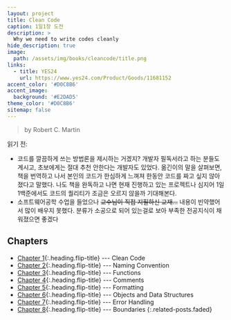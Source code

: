 ```yaml
---
layout: project
title: Clean Code
caption: 1일1장 도전
description: >
  Why we need to write codes cleanly
hide_description: true
image: 
  path: /assets/img/books/cleancode/title.png
links:
  - title: YES24
    url: https://www.yes24.com/Product/Goods/11681152
accent_color: '#D0C8B6'
accent_image: 
  background: '#E2DAD5'
theme_color: '#D0C8B6'
sitemap: false
---
```


> by Robert C. Martin

읽기 전:
- 코드를 깔끔하게 쓰는 방법론을 제시하는 거겠지? 개발자 필독서라고 하는 분들도 계시고, 초보에게는 절대 추천 안한다는 개발자도 있었다. 옮긴이의 말을 살펴보면, 책을 번역하고 나서 본인의 코드가 한심하게 느껴져 한동안 코드를 짜고 싶지 않아졌다고 말했다. 나도 책을 완독하고 나면 현재 진행하고 있는 프로젝트나 심지어 1일1백준에서도 코드의 퀄리티가 조금은 오르지 않을까 기대해본다. 
- 소프트웨어공학 수업을 들었으나 ~~교수님이 직접 지필하신 교재...~~ 내용이 빈약했어서 많이 배우지 못했다. 분류가 소공으로 되어 있는걸로 보아 부족한 전공지식이 채워졌으면 좋겠다

## Chapters 

- [Chapter 1]{:.heading.flip-title} --- Clean Code
- [Chapter 2]{:.heading.flip-title} --- Naming Convention
- [Chapter 3]{:.heading.flip-title} --- Functions
- [Chapter 4]{:.heading.flip-title} --- Comments
- [Chapter 5]{:.heading.flip-title} --- Formatting
- [Chapter 6]{:.heading.flip-title} --- Objects and Data Structures
- [Chapter 7]{:.heading.flip-title} --- Error Handling
- [Chapter 8]{:.heading.flip-title} --- Boundaries
{:.related-posts.faded}

[Chapter 1]: ../booknotes/cleancode/_posts/2023-07-03-Chapter1.md
[Chapter 2]: ../booknotes/cleancode/_posts/2023-07-04-Chapter2.md
[Chapter 3]: ../booknotes/cleancode/_posts/2023-07-09-Chapter3.md
[Chapter 4]: ../booknotes/cleancode/_posts/2023-07-10-Chapter4.md
[Chapter 5]: ../booknotes/cleancode/_posts/2023-07-18-Chapter5.md
[Chapter 6]: ../booknotes/cleancode/_posts/2023-07-19-Chapter6.md
[Chapter 7]: ../booknotes/cleancode/_posts/2023-07-21-Chapter7.md
[Chapter 8]: ../booknotes/cleancode/_posts/2023-07-22-Chapter8.md
